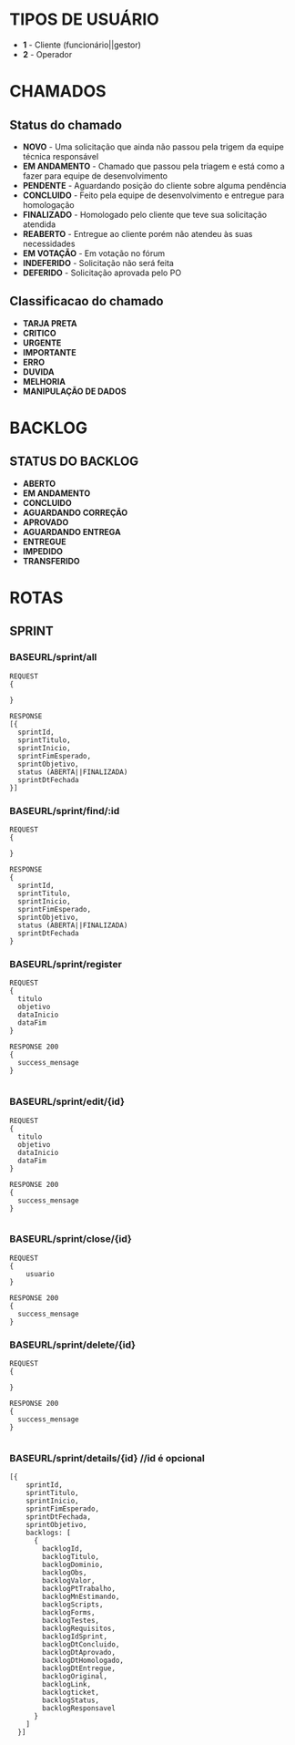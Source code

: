 # TIPOS DE USUÁRIO

- **1** - Cliente (funcionário||gestor)
- **2** - Operador

# CHAMADOS

## Status do chamado

- **NOVO** - Uma solicitação que ainda não passou pela trigem da equipe técnica responsável
- **EM ANDAMENTO** - Chamado que passou pela triagem e está como a fazer para equipe de desenvolvimento
- **PENDENTE** - Aguardando posição do cliente sobre alguma pendência
- **CONCLUIDO** - Feito pela equipe de desenvolvimento e entregue para homologação
- **FINALIZADO** - Homologado pelo cliente que teve sua solicitação atendida
- **REABERTO** - Entregue ao cliente porém não atendeu às suas necessidades
- **EM VOTAÇÃO** - Em votação no fórum
- **INDEFERIDO** - Solicitação não será feita
- **DEFERIDO** - Solicitação aprovada pelo PO


## Classificacao do chamado

- **TARJA PRETA**  
- **CRITICO**  
- **URGENTE**
- **IMPORTANTE**
- **ERRO**
- **DUVIDA**
- **MELHORIA**
- **MANIPULAÇÃO DE DADOS**


# BACKLOG

## STATUS DO BACKLOG

- **ABERTO**  
- **EM ANDAMENTO**  
- **CONCLUIDO**  
- **AGUARDANDO CORREÇÃO**  
- **APROVADO**  
- **AGUARDANDO ENTREGA**  
- **ENTREGUE**  
- **IMPEDIDO**  
- **TRANSFERIDO**  

# ROTAS

## SPRINT

### **BASEURL/sprint/all**
```
REQUEST
{
  
}

RESPONSE
[{
  sprintId,
  sprintTitulo,
  sprintInicio,
  sprintFimEsperado,
  sprintObjetivo,
  status (ABERTA||FINALIZADA)
  sprintDtFechada
}]
```
### **BASEURL/sprint/find/:id**
```
REQUEST
{
  
}

RESPONSE
{
  sprintId,
  sprintTitulo,
  sprintInicio,
  sprintFimEsperado,
  sprintObjetivo,
  status (ABERTA||FINALIZADA)
  sprintDtFechada
}
```

### **BASEURL/sprint/register**
```
REQUEST
{
  titulo
  objetivo
  dataInicio
  dataFim
}

RESPONSE 200
{
  success_mensage
}


```

### **BASEURL/sprint/edit/{id}**
```
REQUEST
{
  titulo
  objetivo
  dataInicio
  dataFim
}

RESPONSE 200
{
  success_mensage
}


```

### **BASEURL/sprint/close/{id}**
```
REQUEST
{
	usuario
}

RESPONSE 200
{
  success_mensage
}
```

### **BASEURL/sprint/delete/{id}**
```
REQUEST
{

}

RESPONSE 200
{
  success_mensage
}


```

### **BASEURL/sprint/details/{id}** //id é opcional

```
[{
    sprintId,
    sprintTitulo,
    sprintInicio,
    sprintFimEsperado,
    sprintDtFechada,
    sprintObjetivo,
    backlogs: [
      {
        backlogId,
        backlogTitulo,
        backlogDominio,
        backlogObs,
        backlogValor,
        backlogPtTrabalho,
        backlogMnEstimando,
        backlogScripts,
        backlogForms,
        backlogTestes,
        backlogRequisitos,
        backlogIdSprint,
        backlogDtConcluido,
        backlogDtAprovado,
        backlogDtHomologado,
        backlogDtEntregue,
        backlogOriginal,
        backlogLink,
        backlogticket,
        backlogStatus,
        backlogResponsavel
      }
    ]
  }]
```